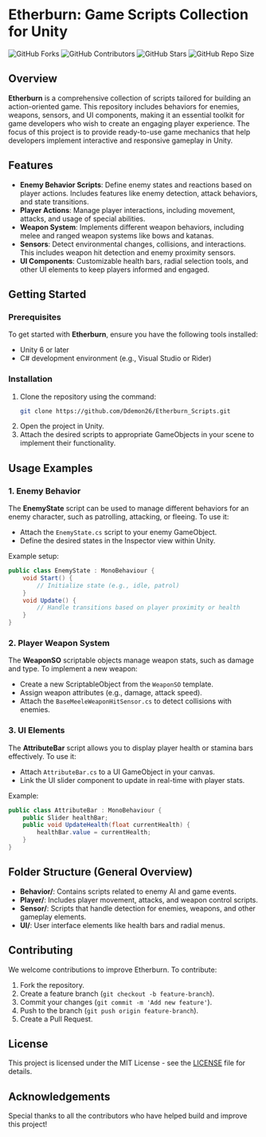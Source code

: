 # Etherburn: Game Scripts Collection for Unity

![GitHub Forks](https://img.shields.io/github/forks/AroNixBox/Etherburn_Scripts)  ![GitHub Contributors](https://img.shields.io/github/contributors/AroNixBox/Etherburn_Scripts)  ![GitHub Stars](https://img.shields.io/github/stars/AroNixBox/Etherburn_Scripts)  ![GitHub Repo Size](https://img.shields.io/github/repo-size/AroNixBox/Etherburn_Scripts)  

## Overview

**Etherburn** is a comprehensive collection of scripts tailored for building an action-oriented game. This repository includes behaviors for enemies, weapons, sensors, and UI components, making it an essential toolkit for game developers who wish to create an engaging player experience. The focus of this project is to provide ready-to-use game mechanics that help developers implement interactive and responsive gameplay in Unity.

## Features

- **Enemy Behavior Scripts**: Define enemy states and reactions based on player actions. Includes features like enemy detection, attack behaviors, and state transitions.
- **Player Actions**: Manage player interactions, including movement, attacks, and usage of special abilities.
- **Weapon System**: Implements different weapon behaviors, including melee and ranged weapon systems like bows and katanas.
- **Sensors**: Detect environmental changes, collisions, and interactions. This includes weapon hit detection and enemy proximity sensors.
- **UI Components**: Customizable health bars, radial selection tools, and other UI elements to keep players informed and engaged.

## Getting Started

### Prerequisites

To get started with **Etherburn**, ensure you have the following tools installed:
- Unity 6 or later
- C# development environment (e.g., Visual Studio or Rider)

### Installation

1. Clone the repository using the command:
   ```bash
   git clone https://github.com/Ddemon26/Etherburn_Scripts.git
   ```
2. Open the project in Unity.
3. Attach the desired scripts to appropriate GameObjects in your scene to implement their functionality.

## Usage Examples

### 1. Enemy Behavior

The **EnemyState** script can be used to manage different behaviors for an enemy character, such as patrolling, attacking, or fleeing. To use it:
- Attach the `EnemyState.cs` script to your enemy GameObject.
- Define the desired states in the Inspector view within Unity.

Example setup:
```csharp
public class EnemyState : MonoBehaviour {
    void Start() {
        // Initialize state (e.g., idle, patrol)
    }
    void Update() {
        // Handle transitions based on player proximity or health
    }
}
```

### 2. Player Weapon System

The **WeaponSO** scriptable objects manage weapon stats, such as damage and type. To implement a new weapon:
- Create a new ScriptableObject from the `WeaponSO` template.
- Assign weapon attributes (e.g., damage, attack speed).
- Attach the `BaseMeeleWeaponHitSensor.cs` to detect collisions with enemies.

### 3. UI Elements

The **AttributeBar** script allows you to display player health or stamina bars effectively. To use it:
- Attach `AttributeBar.cs` to a UI GameObject in your canvas.
- Link the UI slider component to update in real-time with player stats.

Example:
```csharp
public class AttributeBar : MonoBehaviour {
    public Slider healthBar;
    public void UpdateHealth(float currentHealth) {
        healthBar.value = currentHealth;
    }
}
```

## Folder Structure (General Overview)

- **Behavior/**: Contains scripts related to enemy AI and game events.
- **Player/**: Includes player movement, attacks, and weapon control scripts.
- **Sensor/**: Scripts that handle detection for enemies, weapons, and other gameplay elements.
- **UI/**: User interface elements like health bars and radial menus.

## Contributing

We welcome contributions to improve Etherburn. To contribute:
1. Fork the repository.
2. Create a feature branch (`git checkout -b feature-branch`).
3. Commit your changes (`git commit -m 'Add new feature'`).
4. Push to the branch (`git push origin feature-branch`).
5. Create a Pull Request.

## License

This project is licensed under the MIT License - see the [LICENSE](LICENSE) file for details.

## Acknowledgements

Special thanks to all the contributors who have helped build and improve this project!

